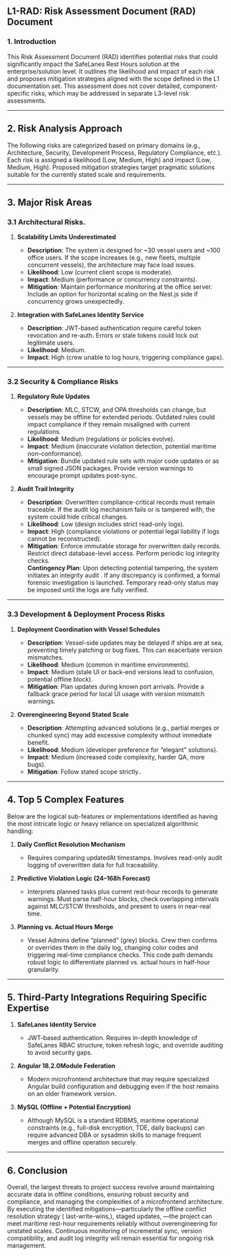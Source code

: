 ## L1-RAD: Risk Assessment Document (RAD)  Document

### 1\. Introduction

This Risk Assessment Document (RAD) identifies potential risks that could significantly impact the SafeLanes Rest Hours solution at the enterprise/solution level. It outlines the likelihood and impact of each risk and proposes mitigation strategies aligned with the scope defined in the L1 documentation set. This assessment does not cover detailed, component-specific risks, which may be addressed in separate L3-level risk assessments.

---

## 2\. Risk Analysis Approach

The following risks are categorized based on primary domains (e.g., Architecture, Security, Development Process, Regulatory Compliance, etc.). Each risk is assigned a likelihood (Low, Medium, High) and impact (Low, Medium, High). Proposed mitigation strategies target pragmatic solutions suitable for the currently stated scale and requirements.

---

## 3\. Major Risk Areas

### 3.1 Architectural Risks.

1. **Scalability Limits Underestimated**  
     
   - **Description**: The system is designed for \~30 vessel users and \~100 office users. If the scope increases (e.g., new fleets, multiple concurrent vessels), the architecture may face load issues.  
   - **Likelihood**: Low (current client scope is moderate).  
   - **Impact**: Medium (performance or concurrency constraints).  
   - **Mitigation**: Maintain performance monitoring at the office server. Include an option for horizontal scaling on the Nest.js side if concurrency grows unexpectedly.

   

2. **Integration with SafeLanes Identity Service**  
     
   - **Description**: JWT-based authentication require careful token revocation and re-auth. Errors or stale tokens could lock out legitimate users.  
   - **Likelihood**: Medium.  
   - **Impact**: High (crew unable to log hours, triggering compliance gaps).

   

---

### 3.2 Security & Compliance Risks

1. **Regulatory Rule Updates**  
     
   - **Description**: MLC, STCW, and OPA thresholds can change, but vessels may be offline for extended periods. Outdated rules could impact compliance if they remain misaligned with current regulations.  
   - **Likelihood**: Medium (regulations or policies evolve).  
   - **Impact**: Medium (inaccurate violation detection, potential maritime non-conformance).  
   - **Mitigation**: Bundle updated rule sets with major code updates or as small signed JSON packages. Provide version warnings to encourage prompt updates post-sync.

   

2. **Audit Trail Integrity**  
     
   - **Description**: Overwritten compliance-critical records must remain traceable. If the audit log mechanism fails or is tampered with, the system could hide critical changes.  
   - **Likelihood**: Low (design includes strict read-only logs).  
   - **Impact**: High (compliance violations or potential legal liability if logs cannot be reconstructed).  
   - **Mitigation**: Enforce immutable storage for overwritten daily records. Restrict direct database-level access. Perform periodic log integrity checks.  
     **Contingency Plan**: Upon detecting potential tampering, the system initiates an integrity audit . If any discrepancy is confirmed, a formal forensic investigation is launched. Temporary read-only status may be imposed until the logs are fully verified.

---

### 3.3 Development & Deployment Process Risks

1. **Deployment Coordination with Vessel Schedules**  
     
   - **Description**: Vessel-side updates may be delayed if ships are at sea, preventing timely patching or bug fixes. This can exacerbate version mismatches.  
   - **Likelihood**: Medium (common in maritime environments).  
   - **Impact**: Medium (stale UI or back-end versions lead to confusion, potential offline block).  
   - **Mitigation**: Plan updates during known port arrivals. Provide a fallback grace period for local UI usage with version mismatch warnings.

   

2. **Overengineering Beyond Stated Scale**  
     
   - **Description**: Attempting advanced solutions (e.g., partial merges or chunked sync) may add excessive complexity without immediate benefit.  
   - **Likelihood**: Medium (developer preference for “elegant” solutions).  
   - **Impact**: Medium (increased code complexity, harder QA, more bugs).  
   - **Mitigation**: Follow stated scope strictly..

---

## 4\. Top 5 Complex Features

Below are the logical sub-features or implementations identified as having the most intricate logic or heavy reliance on specialized algorithmic handling:

1. **Daily Conflict Resolution Mechanism**  
     
   - Requires comparing updatedAt timestamps. Involves read-only audit logging of overwritten data for full traceability.

   

2. **Predictive Violation Logic (24–168h Forecast)**  
     
   - Interprets planned tasks plus current rest-hour records to generate warnings. Must parse half-hour blocks, check overlapping intervals against MLC/STCW thresholds, and present to users in near-real time.

   

3. **Planning vs. Actual Hours Merge**  
     
   - Vessel Admins define “planned” (grey) blocks. Crew then confirms or overrides them in the daily log, changing color codes and triggering real-time compliance checks. This code path demands robust logic to differentiate planned vs. actual hours in half-hour granularity.

---

## 5\. Third-Party Integrations Requiring Specific Expertise

1. **SafeLanes Identity Service**  
     
   - JWT-based authentication. Requires in-depth knowledge of SafeLanes RBAC structure, token refresh logic, and override auditing to avoid security gaps.

   

2. **Angular 18.2.0Module Federation**  
     
   - Modern microfrontend architecture that may require specialized Angular build configuration and debugging even if the host remains on an older framework version.

   

3. **MySQL (Offline \+ Potential Encryption)**  
     
   - Although MySQL is a standard RDBMS, maritime operational constraints (e.g., full-disk encryption, TDE, daily backups) can require advanced DBA or sysadmin skills to manage frequent merges and offline operation securely.

---

## 6\. Conclusion

Overall, the largest threats to project success revolve around maintaining accurate data in offline conditions, ensuring robust security and compliance, and managing the complexities of a microfrontend architecture. By executing the identified mitigations—particularly the offline conflict resolution strategy ( last-write-wins,), staged updates, —the project can meet maritime rest-hour requirements reliably without overengineering for unstated scales. Continuous monitoring of incremental sync, version compatibility, and audit log integrity will remain essential for ongoing risk management.  
